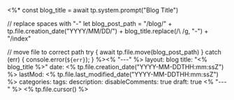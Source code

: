 <%*
const blog_title = await tp.system.prompt("Blog Title")

// replace spaces with "-"
let blog_post_path = "/blog/" + tp.file.creation_date("YYYY/MM/DD/") + blog_title.replace(/\ /g, "-") + "/index"

// move file to correct path
try {
	await tp.file.move(blog_post_path)
} catch (err) {
	console.error(`${err}`);
}
%><% "---" %>
layout: blog
title: "<% blog_title %>"
date: <% tp.file.creation_date("YYYY-MM-DDTHH:mm:ssZ") %>
lastMod: <% tp.file.last_modified_date("YYYY-MM-DDTHH:mm:ssZ") %>
categories: 
tags: 
description: 
disableComments: true
draft: true
<% "---" %>
<% tp.file.cursor() %>